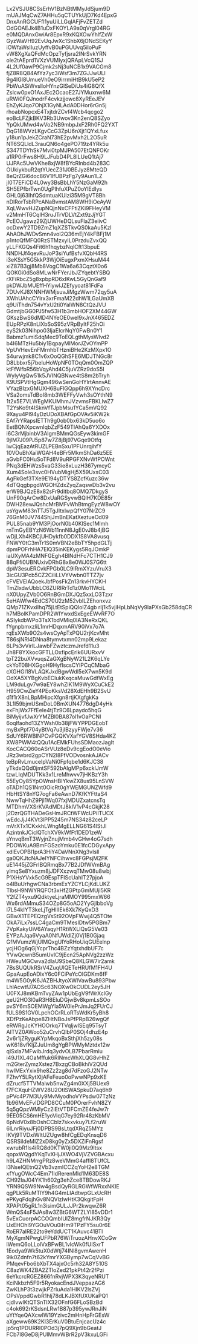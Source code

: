 Lx2VSJU8CSsErhV1BzNBtMMyJdSjum9D
mUAJMqCwZ7AHHu5qCTUYkUjD7Kd4EpxG
DnxAnRGCUFfl1yuUiLLGqlAFjFvZETZd
OdGOAEJk4B1uDxFKOYLA9a0qVrgl04RG
e0MQDAnxGwiAr8EpxR9xKQXOwYhlfZxW
GyzWaVH92EvUqJwXc1ShbX6jONdSEKyY
iOWfaWsIIuzUyffvB0uPGUUvq5iloPuF
vW8XgXaQFdMcOpzTyfjsra2INrSvkYRN
ole2tAEprd1VXzVUMlyxjQRApLVcQ1SJ
4L2Uf0awP9Cjmk2sNj3uNCB1x9VACGm8
fjZ8R8Q84AfYz7yc3iWsf3m7ZGJJwULl
9g4IGl8UmueVh0eO9irrmiHtB9kU5eP2
PbWuASiWvslloHYnzGISeDiUs4iG8QfX
Zslcw0pxO1AxJEc2OcaoE27JYMuxnw6M
uRWi0FQJnodrF4cvkzjjowc8XyREeJEV
EhZyKJqo7OhjX1GyNLAdA0DHor6rGn5j
rhoabNopcxE4TxjtdrZCvf4Wcb4qcgo2
eoBcLFZjkBKV3Rb3Uwov3Kn2enQ8SZyo
YpQkUMwd4wVo2NB9mbpJxF2Rh0FQ2YXT
DqG18WVzLKgvCcG3ZpU6nXjt1QYxLfux
y18un1pJekZCraN73hE2pvMxh2L2O5uR
NT6SQLldL3rauQN6o4gePO719z4YRk5u
S347TDYhSk7Mvi0tpMJPA507EtQNFOKr
a1RP0rFws8H9LJFubD4PL8ILUeQ1tAj7
UJPAc5UwVKhe8xjW8fBYcRInbd4b283C
OUkiykbuR2qtYUecZ31J0BEJyz8MteQD
8eQrZGi6doc86V1lfUBPzFg7y9Aun1LZ
jI0T7EFiCD4L0wy3BsBbLhY5NzGaM92h
SH5EPfbrTwn0UgPlhfuXPuZ0oYlEdIys
GHL0j63IhfQSdmtuaKUlzi35M9gVT8Bh
nDlRorTsbRPcANaBvmstAM8WH9iOeAyW
XqLWwvHJZupNQjnNxCFFtiZKi9FHeyVM
v2MmHT6CqIH3ruJTrVDLVtZxt9zJjYGT
PcEOJgawz29ZjUWHeDQLsuFlaZ3eiivC
ocDxwY2TD9ZmZ1qXZSTkvQS0kaAu5Kzl
AhAOhJWDvSmn4voI2Q36mEjY4kFBFj1M
p1ntcQfMFQ0RzSTMzxyIL0PrzduZvxQQ
yLLFKGQs4Fit6h1hqybzNqlCft13bpuE
NNDHJf4qevRuJoP3siYufBsfvXQbH4RS
i3eKSsY5G5kkP3WjOiEugxPxmXHsuM44
xiZ87B3gj8Mb8VogC1Wa6a63CqztX0o6
QOKGi0dSo8MLwNrFYerJbJZYqebtYSBQ
rXFiRbcZ5g8xpbpRD6xIKwL5GyQnGaf9
pkDWJbMUEffHYiywlJZEfyyoat81FdFa
7DUvKJ8XNNHWMjsuvJiMgzWwm72qy5uA
XWhUAhcCYlrx3xrFmaM22dhW1LGaUmXB
q9UiThdn754vYxU2ti0YalWN8CtQzJVU
GdmtjbGG0PJ5fw53H1b3mbHOF2XM44GW
GKszBwS6dMD4NYeOE0weI9xJnX465EDZ
EUpRPzK8nLlXbSoS95zVRpByItF25hOi
eyS2k03Nihpo03IjaEIcrNqY0FwBn0Y1
Babmz1umiSdqMec9ToEQLgthMysWlvd2
b4I6MTzHu5biy1BqpayMlMorJZvOYmPP
VpUVHevEnFMrnhbTHzniBHe2KzMXpx1O
S4urwjmk8C1v6xOoQGhSFE6MDJTNGc8r
D8Lbbxr5j7beIuHoWpNF0TOqQm0OmZQP
ktFfWfbR56bVqyAhd4C5juVZRz9doS5I
WylyVgQw51k5JVINQBNwe4tS8m2bTryh
K9USPVtHgGgm496wSenGoHYlrtAnnvAE
VYazBIzxGMUXH6BuFlGQpp6h9XYncDrc
VSa2omsTdBoI8mb3WEFFyVwh3sOYthN9
1t2x5E7VLWEgMKUMhmJVzvmsFBKLlwZ7
T2YsKo9t4ISknVfTJpbMsu1YCa5mVQ92
9Xayu4PI94yDzUDoXBAfGpOVAv5iKW2k
EAf7rYRapsIETTh9g0ob0bx63kD5uo6o
EetBQNXpcwnIqbZzF549TIAhQa6YXDOx
i6C3rMjbinbV3AlgmBMmQGsEyw3kimGF
9jlM7J09PJ5p87w7Z8jBj97VGqe9Otfq
IwCjqEazAtRUZLPEBnSxu1PFUnrqihfY
10VOuBhXaiWGAH4eBFr5MkmShDa6z5EE
aGvbFC0HuSoTFd8V9uRPGFXNvWfPOWnt
PNq3dEHWzs5vaG33ie8xLuzH367ymcyC
Xum4Sole3svc0HVubMigHj5X59UxsC03
AgFkGef3TXe9E194yDTYS8ZcfKuzc36w
4dTQqgbpgdWGOHZdxZyqZaqswDb3v2vu
erW9BJQzE8x82sFr9ditbq8OMQ7DkgyS
UnF90qArCw8DxUaRGSyvwBQlH7KDE85r
DWH28ewJQshcMrBMFvWhBtmgEyzW8wOY
usYgwM83nTTJ5TgJItxlwpQfY07NrZC9
76GnM0JV744ShjJmBnEKatXeztueOd09
PUL85nab9YM3PjOorN0b40KlSec1Mlmh
rnTmGyEBYzN6Wb11nnN8JgE0vJ8b4jBG
wDjLXh4KBCjUHDykfb0DDX1S8VA8vusq
FNWY0tC3mTr1S0mVBN2eBbTY5hpdGLTj
dpmPOFrhHA7ElQ35inKEKygs5RqJOmkP
iaUXyMA4zMNFGEgh4BlNdHFc7CTH1CJ9
88qFfi0UBNUxivDRhG8x8e0WJ0S7G6tt
dpW3esuERCvkFPGb0LC9IRmXYzuVruX3
3icGU3Pcb5CZ2CiliLLVYVwbn0TTZ7jv
cFVEVEIAQoekJbfPosFkZn13rkvHYCKH
TmZlxdwUbbLC6ZURIRrTd1z0Mo11WciL
nX0UpyZVb0O6RnBGmDXJQz5xxLO3Tzxr
5eHAWfw4EdCS70U2zM52vblLZEhonxvz
QMp71ZKvxiIhq75jLtEtSpiQQlolZ4gb
rIj1k5vjiHpLbNqVy9IaPXsGb258dqCR
h7MBolKPamDPR2WIYwxdSxEgeEWvRF7O
ASIykdbWPo3TsX1bdVMiq0IA3NeRxQKL
fYgnpbmxzliL1mrHDqxmARV90iVx7o7A
rqEsXWb9O2s4wsCyApTxPQU2rjKcvMht
T86sjNRl4DNna8tymvtxmn02mp9Lekaz
6LPs3vVirlLJawbFZwztczmJrefd11u3
Jh8F8YXkocGFTLLOxfipcErlk6UURxvV
tpT22buXVvuqsZaGXgBNyW21L2K6qLYe
ckYoT08HXGgoH9HyflscsCYlPCqCMbaG
cXGHGI18VLAQKJxdBgwWdl5eX7wn5K9d
OdXA5XYBgKvbEClukKxqcaMuwGdfWxEg
LM9duLgv7w9aEY8whZIK1M9WyXCuCkE2
H959CwZieY4PEoKksVd28XdEHh9B2SvU
d1f1rX8nLBpMHipcXfgn8rtjKXgfgkKa
3L1I59bjmUSmDoL0BmXUN4776dgD4yHk
exFhjWx7FfEeIe4tjTz9C6Lpaydo5hqG
BiMyijvfJwXrYMZBl0BA87ol1vOaPCNI
6oqlfaohd13ZYWsh0b38jFWYPPDGEobT
myBxPpf704yBtVq7u3jIBzyyFWje7v36
SdUY6RWBlNPCvPGQKVXafYGV8SHda4KZ
XW8PWM4tQQu1AcEMkFUhsSDMaozJagIt
KocCACQ60oASrVUz8eDv9cgEodO0eVio
JRz3wbrd2gpCYN2l8FfVODvosnkAJACv
teBpRvLmuceIpVaNi0Fpfqbe1d6KJC38
yTkdxQQd0jmtSF592bAIgMPp6xcklJmW
tzwLIqMDUTKk3x1LreMhwvv7jHKBzY3h
55EyOy85YpOWnsHBIYkwZX8us95LnSVW
oTADh1QS1Nnt0OicRt0gYWEMGUNZWfd9
HbHtSY8nYG7ogFa6eAwnD7KfKYFttaS4
NwwTqHhZ9Pjl1Wq07fxjMDUZxatcnsTq
MTDhmVXSrKVAdMDtJ8klV1vP4cGkjK28
j2DzrQGTHADeGsHmJRCtWFWcUPiITUCX
wEdcJjJ4KVt3lPP5245m7NS34z82ceLP
mVrXTx1CKxkhLWngMgELLNG61S4lStJl
AzintnkJCiclQTchXV9kWfFt1DED1zeW
sYnvqBmT3WyjnZnujMmb4vGHw4oG7sdh
PDOWKuA9BmFGSzoYmku0E1fcCDGyxApy
xdIEvOPBI1prA3HiY4DaVNnXNg3vIsIl
ga0QKJtcNAJeIYNFCihwvc8FGPsjM2FK
uE1445jZGFrIBQRmqBx77B2JDfWVmBAg
ylmqSe8Yxuzm8jJDFXxzwqTMw08u8wbj
P1XHsYVxk5cG9EspTFIScUahIT27pjoA
o4lBuUrhgwCNa3rbmExYZCYLCjKdLUKZ
TlbsH9NWYRQFOt3xHfZGPtpGmMUjl5KR
Y2fZT4yxu9QdktyeLjraMMOY995mxW66
Wx6rdAMmuS34OZp8G5oAO2YyGjIbboVg
I7L54kIYT3keLjTgHlIIEk6Xk7KyQxD3
GBwX1TEPEQzgVsSt92OVpFWwj4Q5TOte
OkA7iLx7ssLC4gaCm9TMesIDtw5PGBm7
7VpKakyUiV6AYaqyH1RtWXLlQsG5Ve03
EYPzAJqa6VyaA0NfUWdlZj0Vj1B0Gjaq
GfMVumzWjUlMQxgUlYoRHoUiqGUEelnp
ycjHOg6qGjYcprThc4BZzYqtxhdbUF7c
YVwQcwnB5umUvIC9jEcn25ApNVg2zzWz
HWeuMGCwva2dlaU9SbeQ8KLGW7ir2amk
7BsSUQUkRSrV4ZuqUlQETeHRUfM1FH4U
GpaAupEoADlxY6c0FCiPeYcOIGDKm6fF
m4W5G0yK6JAZBHJtyoXWIVawBu893Pbw
LhlAcwtfJ7AOSc63NOXwOkCUDL2ey5JH
U0FXJ8mKBmTvyZAw1pUbEgV9fWrXclGy
geU2HO3l0aR3H8EluDGjwBv8kpmLsSOo
pvSY6mSOEMWgYla5W0lePrJmJq2FUrCJ
fULS9S1GV0LpchOCrRLoRTsWdKr5yBh8
XDfPzKeAbpe8ZHtNBoJsPfPRpB26wgQf
eRWRgJcKYHOOrkq7TVqljwlSEq95TsyT
AITVZ0AWoo52uCrvhQIbP0SOj4dhzE4p
2v6r1jZRyguKYpMkqoBxSthjXh5zy08s
wK618vfKljZJuUm8gYgBPWMyMztdx12w
qISxla7MFwibJrdq3ydvOLB7PbarRmlu
i49J1XL4OaMffuk6RlNmcWhXLQG8vHhZ
m2GterZymzXstez7BxzgCBoBkhiV2QUd
hwlMExYxix9he8Zz2zg8d7dFzoGJ2NTw
FZhvY5LRytXIjAFeFeuo0oPwwNPp9xKE
dZrucf5TTVMaiwb5nwZg4m0XXj5BUex9
f7FCXquHZWV28U2OtlSWASpkuD7aq6h9
pPVc4P7M3Uy9MvMyodhoVYPsdw07TzNz
1b96MvEFvIDGPD8CCuM0POrerFvhN8ZY
5q5gQpzWMlyCz2iEtVTDFCmZE4feJw7r
9EE05CS6mHE1yoVlqG7ey92Rr48zKbMV
6pNdV0x8bOshCCbIz7skxvkuy7Lf2ruW
6lLnrRiyuJFj0DPBS9BsLtqdXRqZ5MYz
lKVj9TVDxiWltUZUgw8hfCgEDqKnsqD6
QSRSiIdeMIZ2xD8kg0yZx5DXZiFnRgsf
xwrubR1Is4iRQ8d0KTW0ji0Q9Mz9ltsx
qopxWQgdYKqTvXHjJXWO4VjVZVGBAcxu
h9L4ZHNMrrgPRz8weVMmG4affl8TUfCL
l3NseIQEtnQ2Vb3vzmICCZqYoH2e8TGM
xfYugOWcC4Em71IdRerenMId1M63DE8S
CH92IaJ04YK1h602g3ehZce8TBDowRKJ
YRN9QSW9Nw4gBsdQyRGLRGWfWRxxNKIE
qgPLk5RuMTlY9h4G4mLIAdtwpGLxUcRH
ePKyqFdqjhGv8NQVlzIwHtK3QkgitFpH
XPAPt05gRL1n3isimGULJJPr2kwqwZ6R
WmQS4sF5JAs8w3ZBtG6WTZLYl85vDDr1
5vExCuorpACCOQmbIUIZ8mgfrNJKR3Qy
UxEHOhI9YGOuVOu0iHm9TPzFY5su0r6E
RoER7aIRE22to9eYddUCT1KAuvc41BTl
MyXgmNPwgUFPbR76WiTruozAHnvXCoGw
lWemQ6oLLolVxBFwBL1vlcWk0fUISxrT
1Eodya9Wk5tuX0dWtj74INl8gvmAwenH
9ik0Zdnfn7t62kYmrYXGBymp7wCqVvBG
PMqevFbo6bXbTX4ajxOc5rh32A8Y510S
C8azWK4ZBA2ZTloZed21pkPt42r2fPzi
6eYkcrcRGEZ866fnRvjWPX3K3qyeNRUT
KciNkbzh5F9r5RyokacEndJVeppazAG6
ZwKLhP3t3zwjkPZrIuAda1HIKV2lsZVj
OPsVppdGwbR1hlj78dLKJBXfUXUKaPQ1
cjdIvwIKtQTSnTIX32OFnfG6FLoSBzBd
c4ok692rKSdsnLRw1B87p395ywJRnJiN
uYtYqeQAXcwlW19Yzivc2mHnHpFrGEsW
aXgeww69K2Kl3ErKuV0BtuEnjcacUz4c
jp5rq1PDURRI0POd3j7pQ9Xjn9bGeatJ
FCb7l8GeD8jPUlMmvWBrR2pV3kxuLGFi
